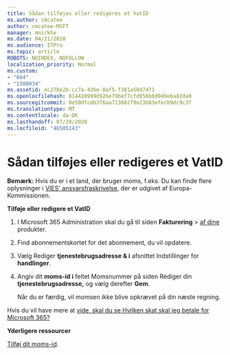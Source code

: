 ```yaml
---
title: Sådan tilføjes eller redigeres et VatID
ms.author: cmcatee
author: cmcatee-MSFT
manager: mnirkhe
ms.date: 04/21/2020
ms.audience: ITPro
ms.topic: article
ROBOTS: NOINDEX, NOFOLLOW
localization_priority: Normal
ms.custom:
- "664"
- "1500034"
ms.assetid: ec278e2b-cc7a-43be-8af5-f381a50d7471
ms.openlocfilehash: 814420999d926e79bef7cfd956b0d949e6a82da0
ms.sourcegitcommit: 0e50dfcdb3f6aa72368279e23b83efecb9dc9c3f
ms.translationtype: MT
ms.contentlocale: da-DK
ms.lasthandoff: 07/28/2020
ms.locfileid: "46505143"
---
```

# <a name="how-to-add-or-edit-a-vatid"></a>Sådan tilføjes eller redigeres et VatID

**Bemærk:** Hvis du er i et land, der bruger moms, f.eks. Du kan finde flere oplysninger i [VIES' ansvarsfraskrivelse,](https://go.microsoft.com/fwlink/p/?LinkID=841741) der er udgivet af Europa-Kommissionen.

**Tilføje eller redigere et VatID**

1. I Microsoft 365 Administration skal du gå til siden **Fakturering** \> [af dine](https://go.microsoft.com/fwlink/p/?linkid=842054) produkter.

2. Find abonnementskortet for det abonnement, du vil opdatere.

3. Vælg Rediger **tjenestebrugsadresse & i** afsnittet Indstillinger for **handlinger**.

4. Angiv dit **moms-id i** feltet Momsnummer på siden Rediger din **tjenestebrugsadresse,** og vælg derefter **Gem**.

    Når du er færdig, vil momsen ikke blive opkrævet på din næste regning.

Hvis du vil have mere at [vide, skal du se Hvilken skat skal jeg betale for Microsoft 365?](https://docs.microsoft.com/microsoft-365/commerce/billing-and-payments/tax-information)

**Yderligere ressourcer**

[Tilføj dit moms-id](https://docs.microsoft.com/microsoft-365/commerce/billing-and-payments/tax-information?view=o365-worldwide#add-your-vat-id-eu-countries-only).